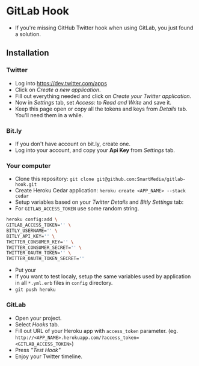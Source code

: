 # GitLab Hook
* If you're missing GitHub Twitter hook when using GitLab, you just found a solution.

## Installation

### Twitter
* Log into https://dev.twitter.com/apps
* Click on _Create a new application_.
* Fill out everything needed and click on _Create your Twitter application_.
* Now in _Settings_ tab, set _Access:_ to _Read and Write_ and save it.
* Keep this page open or copy all the tokens and keys from _Details_ tab. You'll need them in a while.

### Bit.ly
* If you don't have account on bit.ly, create one.
* Log into your account, and copy your __Api Key__ from _Settings_ tab.

### Your computer
* Clone this repository: `git clone git@github.com:SmartMedia/gitlab-hook.git`
* Create Heroku Cedar application: `heroku create <APP_NAME> --stack cedar`
* Setup variables based on your _Twitter Details_ and _Bitly Settings_ tab:
* For `GITLAB_ACCESS_TOKEN` use some random string.

```bash
heroku config:add \
GITLAB_ACCESS_TOKEN='' \
BITLY_USERNAME='' \
BITLY_API_KEY='' \
TWITTER_CONSUMER_KEY='' \
TWITTER_CONSUMER_SECRET='' \
TWITTER_OAUTH_TOKEN='' \
TWITTER_OAUTH_TOKEN_SECRET=''
```

* Put your 
* If you want to test localy, setup the same variables used by application in all `*.yml.erb` files in `config` directory.
* `git push heroku`

### GitLab
* Open your project.
* Select _Hooks_ tab.
* Fill out URL of your Heroku app with `access_token` parameter.
(eg. `http://<APP_NAME>.herokuapp.com/?access_token=<GITLAB_ACCESS_TOKEN>`)
* Press _"Test Hook"_
* Enjoy your Twitter timeline.
